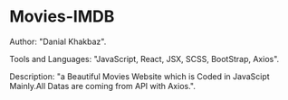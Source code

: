 # Movies-IMDB
Author: "Danial Khakbaz".

Tools and Languages: "JavaScript, React, JSX, SCSS, BootStrap, Axios".

Description: "a Beautiful Movies Website which is Coded in JavaScipt Mainly.All Datas are coming from API with Axios.".
